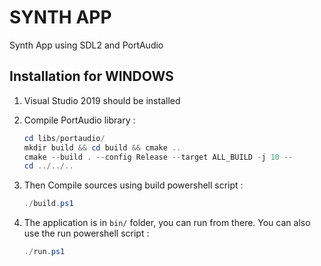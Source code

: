 # SYNTH APP 
Synth App using SDL2 and PortAudio


## Installation for WINDOWS
1) Visual Studio 2019 should be installed
2) Compile PortAudio library :  

     ```Powershell 
     cd libs/portaudio/
     mkdir build && cd build && cmake ..
     cmake --build . --config Release --target ALL_BUILD -j 10 --
     cd ../../..
     ```

3) Then Compile sources using build powershell script :
    
    ```Powershell
    ./build.ps1
    ```

4) The application is in `bin/` folder, you can run from there.
   You can also use the run powershell script :

    ```Powershell
    ./run.ps1
    ```